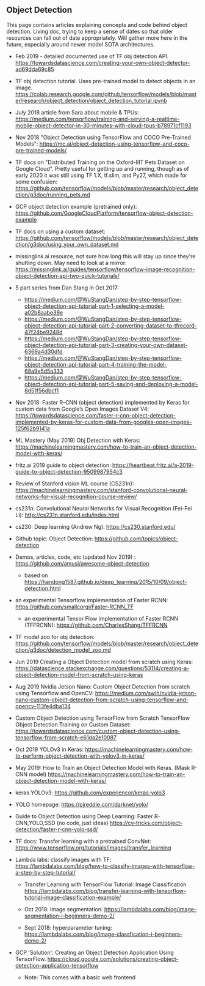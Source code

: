 ## Object Detection 
This page contains articles explaining concepts and code behind object detection. Living doc, trying to keep a sense of dates so that older resources can fall out of date appropriately.
Will gather more here in the future, especially around newer model SOTA architectures.

- Feb 2019 - detailed documented use of TF obj detection API.
https://towardsdatascience.com/creating-your-own-object-detector-ad69dda69c85

- TF obj detection tutorial. Uses pre-trained model to detect objects in an image.
https://colab.research.google.com/github/tensorflow/models/blob/master/research/object_detection/object_detection_tutorial.ipynb

- July 2018 article from Sara about mobile & TPUs: 
https://medium.com/tensorflow/training-and-serving-a-realtime-mobile-object-detector-in-30-minutes-with-cloud-tpus-b78971cf1193

- Nov 2018 "Object Detection using TensorFlow and COCO Pre-Trained Models": https://mc.ai/object-detection-using-tensorflow-and-coco-pre-trained-models/

- TF docs on "Distributed Training on the Oxford-IIIT Pets Dataset on Google Cloud". 
Pretty useful for getting up and running, though as of early 2020 it was still using TF 1.X, tf.slim, and Py27, 
which made for some confusion: https://github.com/tensorflow/models/blob/master/research/object_detection/g3doc/running_pets.md

- GCP object detection example (pretrained only): https://github.com/GoogleCloudPlatform/tensorflow-object-detection-example

- TF docs on using a custom dataset: https://github.com/tensorflow/models/blob/master/research/object_detection/g3doc/using_your_own_dataset.md

- missinglink.ai resource, not sure how long this will stay up since they're shutting down. May need to look at a mirror: https://missinglink.ai/guides/tensorflow/tensorflow-image-recognition-object-detection-api-two-quick-tutorials/

- 5 part series from Dan Stang in Oct 2017:

  - https://medium.com/@WuStangDan/step-by-step-tensorflow-object-detection-api-tutorial-part-1-selecting-a-model-a02b6aabe39e
  - https://medium.com/@WuStangDan/step-by-step-tensorflow-object-detection-api-tutorial-part-2-converting-dataset-to-tfrecord-47f24be9248d
  - https://medium.com/@WuStangDan/step-by-step-tensorflow-object-detection-api-tutorial-part-3-creating-your-own-dataset-6369a4d30dfd
  - https://medium.com/@WuStangDan/step-by-step-tensorflow-object-detection-api-tutorial-part-4-training-the-model-68a9e5d5a333
  - https://medium.com/@WuStangDan/step-by-step-tensorflow-object-detection-api-tutorial-part-5-saving-and-deploying-a-model-8d51f56dbcf1

- Nov 2018: Faster R-CNN (object detection) implemented by Keras for custom data from Google’s Open Images Dataset V4: https://towardsdatascience.com/faster-r-cnn-object-detection-implemented-by-keras-for-custom-data-from-googles-open-images-125f62b9141a

- ML Mastery (May 2019) Obj Detection with Keras: https://machinelearningmastery.com/how-to-train-an-object-detection-model-with-keras/

- fritz.ai 2019 guide to object detection: https://heartbeat.fritz.ai/a-2019-guide-to-object-detection-9509987954c3

- Review of Stanford vision ML course (CS231n): https://machinelearningmastery.com/stanford-convolutional-neural-networks-for-visual-recognition-course-review/

- cs231n: Convolutional Neural Networks for Visual Recognition (Fei-Fei Li): http://cs231n.stanford.edu/index.html

- cs230: Deep learning (Andrew Ng): https://cs230.stanford.edu/

- Github topic: Object Detection: https://github.com/topics/object-detection

- Demos, articles, code, etc (updated Nov 2019) : https://github.com/amusi/awesome-object-detection

  - based on https://handong1587.github.io/deep_learning/2015/10/09/object-detection.html
  
- an experimental Tensorflow implementation of Faster RCNN: https://github.com/smallcorgi/Faster-RCNN_TF

  - an experimental Tensor Flow implementation of Faster RCNN (TFFRCNN): https://github.com/CharlesShang/TFFRCNN
  
- TF model zoo for obj detection: https://github.com/tensorflow/models/blob/master/research/object_detection/g3doc/detection_model_zoo.md

- Jun 2019 Creating a Object Detection model from scratch using Keras: https://datascience.stackexchange.com/questions/53114/creating-a-object-detection-model-from-scratch-using-keras

- Aug 2019 Nvidia Jetson Nano: Custom Object Detection from scratch using Tensorflow and OpenCV: https://medium.com/swlh/nvidia-jetson-nano-custom-object-detection-from-scratch-using-tensorflow-and-opencv-113fe4dba134

- Custom Object Detection using TensorFlow from Scratch
TensorFlow Object Detection Training on Custom Dataset: https://towardsdatascience.com/custom-object-detection-using-tensorflow-from-scratch-e61da2e10087

- Oct 2019 YOLOv3 in Keras: https://machinelearningmastery.com/how-to-perform-object-detection-with-yolov3-in-keras/

- May 2019: How to Train an Object Detection Model with Keras. (Mask R-CNN model) https://machinelearningmastery.com/how-to-train-an-object-detection-model-with-keras/

- keras YOLOv3: https://github.com/experiencor/keras-yolo3

- YOLO homepage: https://pjreddie.com/darknet/yolo/

- Guide to Object Detection using Deep Learning: Faster R-CNN,YOLO,SSD (no code, just ideas) https://cv-tricks.com/object-detection/faster-r-cnn-yolo-ssd/

- TF docs: Transfer learning with a pretrained ConvNet: https://www.tensorflow.org/tutorials/images/transfer_learning

- Lambda labs: classify images with TF: https://lambdalabs.com/blog/how-to-classify-images-with-tensorflow-a-step-by-step-tutorial/

  - Transfer Learning with TensorFlow Tutorial: Image Classification https://lambdalabs.com/blog/transfer-learning-with-tensorflow-tutorial-image-classification-example/

  - Oct 2018: image segmentation: https://lambdalabs.com/blog/image-segmentation-i-beginners-demo-2/

  - Sept 2018: hyperparameter tuning: https://lambdalabs.com/blog/image-classfication-i-beginners-demo-2/

- GCP 'Solution': Creating an Object Detection Application Using TensorFlow. https://cloud.google.com/solutions/creating-object-detection-application-tensorflow
  - Note: This comes with a basic web frontend
